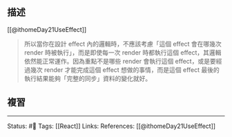 ## 描述





[[@ithomeDay21UseEffect]]
> 所以當你在設計 effect 內的邏輯時，不應該考慮「這個 effect 會在哪幾次 render 時被執行」，而是即使每一次 render 時都執行這個 effect，其邏輯依然能正常運作。因為重點不是哪些 render 會執行這個 effect，或是要經過幾次 render 才能完成這個 effect 想做的事情，而是這個 effect 最後的執行結果能夠「完整的同步」資料的變化就好。

## 複習


---
Status: #🌱 
Tags:
[[React]]
Links:
References:
[[@ithomeDay21UseEffect]]